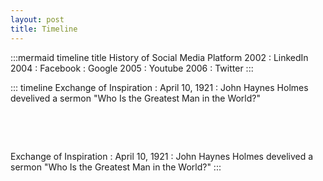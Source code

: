 ```yaml
---
layout: post
title: Timeline
---
```

:::mermaid timeline
  title History of Social Media Platform
  2002 : LinkedIn
  2004 : Facebook : Google
  2005 : Youtube
  2006 : Twitter
:::






::: timeline
Exchange of Inspiration 
: April 10, 1921 
: John Haynes Holmes develived a sermon "Who Is the Greatest Man in the World?"

&nbsp;

&nbsp;

Exchange of Inspiration 
: April 10, 1921 
: John Haynes Holmes develived a sermon "Who Is the Greatest Man in the World?"
:::


